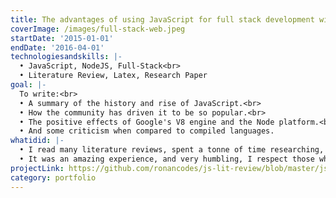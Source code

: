```yaml
---
title: The advantages of using JavaScript for full stack development with an emphasis on Node.js
coverImage: /images/full-stack-web.jpeg
startDate: '2015-01-01'
endDate: '2016-04-01'
technologiesandskills: |-
  • JavaScript, NodeJS, Full-Stack<br>
  • Literature Review, Latex, Research Paper
goal: |-
  To write:<br>
  • A summary of the history and rise of JavaScript.<br>
  • How the community has driven it to be so popular.<br>
  • The positive effects of Google's V8 engine and the Node platform.<br>
  • And some criticism when compared to compiled languages.
whatidid: |-
  • I read many literature reviews, spent a tonne of time researching, and created this literature review.<br>
  • It was an amazing experience, and very humbling, I respect those who have completed PHDs much more now.
projectLink: https://github.com/ronancodes/js-lit-review/blob/master/js-lit-review.pdf
category: portfolio
---
```

